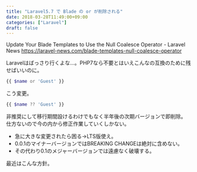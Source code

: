 ```yaml
---
title: "Laravel5.7 で Blade の or が削除される"
date: 2018-03-28T11:49:00+09:00
categories: ["Laravel"]
draft: false
---
```


Update Your Blade Templates to Use the Null Coalesce Operator - Laravel News
https://laravel-news.com/blade-templates-null-coalesce-operator

Laravelはばっさり行くよな…。PHP7なら不要とはいえこんなの互換のために残せばいいのに。

```php
{{ $name or 'Guest' }}
```

こう変更。
```php
{{ $name ?? 'Guest' }}
```

非推奨にして移行期間設けるわけでもなく半年後の次期バージョンで即削除。
仕方ないので今の内から修正作業していくしかない。


- 急に大きな変更されたら困る→LTS版使え。
- 0.0.1のマイナーバージョンではBREAKING CHANGEは絶対に含めない。
- その代わり0.1のメジャーバージョンでは遠慮なく破壊する。

最近はこんな方針。
